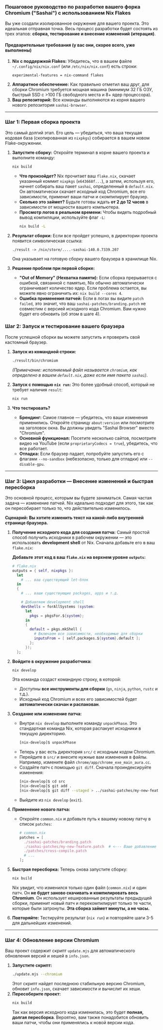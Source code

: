 

### Пошаговое руководство по разработке вашего форка Chromium ("Sashai") с использованием Nix Flakes

Вы уже создали изолированное окружение для вашего проекта. Это идеальная отправная точка. Весь процесс разработки будет состоять из трех этапов: **сборка, тестирование и внесение изменений (итерация)**.

#### **Предварительные требования (у вас они, скорее всего, уже выполнены)**
1.  **Nix с поддержкой Flakes:** Убедитесь, что в вашем файле `~/.config/nix/nix.conf` (или `/etc/nix/nix.conf`) есть строки:
    ```
    experimental-features = nix-command flakes
    ```
2.  **Аппаратное обеспечение:** Как правильно отметил ваш друг, для сборки Chromium требуется мощная машина (минимум 32 ГБ ОЗУ, быстрый SSD с >100 ГБ свободного места и 8+ ядер процессора).
3.  **Ваш репозиторий:** Все команды выполняются из корня вашего нового репозитория `sashai-browser`.

---

### Шаг 1: Первая сборка проекта

Это самый долгий этап. Его цель — убедиться, что ваша текущая кодовая база (скопированная из `nixpkgs`) собирается в вашем новом Flake-окружении.

1.  **Запустите сборку:**
    Откройте терминал в корне вашего проекта и выполните команду:
    ```bash
    nix build
    ```
    *   **Что произойдет?** Nix прочитает ваш `flake.nix`, скачает указанный коммит `nixpkgs` (`e643668f...`), а затем, используя его, начнет собирать ваш пакет `sashai`, определенный в `default.nix`. Он автоматически скачает исходный код Chromium, все его зависимости, применит ваши патчи и скомпилирует браузер.
    *   **Сколько это займет?** Будьте готовы ждать **от 2 до 12 часов** в зависимости от мощности вашего компьютера.
    *   **Просмотр логов в реальном времени:** Чтобы видеть подробный вывод компиляции, используйте флаг `-L`:
        ```bash
        nix build -L
        ```

2.  **Результат сборки:**
    Если все пройдет успешно, в директории проекта появится символическая ссылка:
    ```
    ./result -> /nix/store/....-sashai-140.0.7339.207
    ```
    Она указывает на готовую сборку вашего браузера в хранилище Nix.

3.  **Решение проблем при первой сборке:**
    *   **"Out of Memory" (Нехватка памяти):** Если сборка прерывается с ошибкой, связанной с памятью, Nix обычно автоматически ограничивает количество ядер. Если проблема остается, вы можете явно ограничить их: `nix build --cores 4`.
    *   **Ошибка применения патчей:** Если в логах вы видите `patch failed`, это значит, что ваш `sashai-patches/branding.patch` не совместим с версией исходного кода Chromium. Вам нужно будет его обновить (об этом в шаге 4).

### Шаг 2: Запуск и тестирование вашего браузера

После успешной сборки вы можете запустить и проверить свой кастомный браузер.

1.  **Запуск из командной строки:**
    ```bash
    ./result/bin/chromium
    ```
    *(Примечание: исполняемый файл называется `chromium`, как определено в вашем `default.nix`, даже если имя пакета `sashai`)*.

2.  **Запуск с помощью `nix run`:**
    Это более удобный способ, который не требует наличия `result`:
    ```bash
    nix run
    ```

3.  **Что тестировать?**
    *   **Брендинг:** Самое главное — убедитесь, что ваши изменения применились. Откройте страницу `about:version` или посмотрите на заголовок окна. Вы должны увидеть "Sashai Browser" вместо "Chromium".
    *   **Основной функционал:** Посетите несколько сайтов, посмотрите видео на YouTube (если `proprietaryCodecs = true`), убедитесь, что все работает.
    *   **Отладка:** Если браузер падает, попробуйте запустить его с флагами `--no-sandbox` (небезопасно, только для отладки) или `--disable-gpu`.

---

### Шаг 3: Цикл разработки — Внесение изменений и быстрая пересборка

Это основной процесс, которым вы будете заниматься. Самая частая задача — изменение патчей. Nix идеально подходит для этого, так как он пересобирает только то, что действительно изменилось.

**Сценарий: Вы хотите изменить текст на какой-либо внутренней странице браузера.**

1.  **Получение исходного кода для создания патча:**
    Самый простой способ получить исходники в рабочем окружении — это использовать **development shell** от Nix. Сначала добавьте его в ваш `flake.nix`:

    **Добавьте этот код в ваш `flake.nix` на верхнем уровне `outputs`:**
    ```nix
    # flake.nix
    outputs = { self, nixpkgs }:
      let
        # ... ваш существующий let-блок
      in
      {
        # ... ваши существующие packages, apps и т.д.

        # Добавляем development shell
        devShells = forAllSystems (system:
          let
            pkgs = pkgsFor.${system};
          in
          {
            default = pkgs.mkShell {
              # Включаем все зависимости, необходимые для сборки
              inputsFrom = [ self.packages.${system}.default ];
            };
          });
      };
    ```

2.  **Войдите в окружение разработчика:**
    ```bash
    nix develop
    ```
    Эта команда создаст командную строку, в которой:
    *   Доступны **все инструменты для сборки** (`gn`, `ninja`, `python`, `rustc` и т.д.).
    *   Исходный код Chromium и всех его зависимостей будет **автоматически скачан и распакован**.

3.  **Создание или изменение патча:**
    *   Внутри `nix develop` выполните команду `unpackPhase`. Это стандартная команда Nix, которая распакует исходники в текущую директорию.
        ```bash
        [nix-develop]$ unpackPhase
        ```
    *   Теперь у вас есть директория `src/` с исходным кодом Chromium.
    *   Перейдите в `src/` и внесите нужные вам изменения в файлы. Например, измените файл `chrome/app/chrome_exe_main_aura.cc`.
    *   Создайте патч с помощью `git diff`. Сначала проиндексируйте изменения:
        ```bash
        [nix-develop]$ cd src
        [nix-develop]$ git add .
        [nix-develop]$ git diff --staged > ../sashai-patches/my-new-feature.patch
        ```
    *   Выйдите из `nix develop` (`exit`).

4.  **Применение нового патча:**
    *   Откройте `common.nix` и добавьте путь к вашему новому патчу в список `patches`:
        ```nix
        # common.nix
        patches = [
          ./sashai-patches/branding.patch
          ./sashai-patches/my-new-feature.patch  # <--- Ваше добавление
          ./patches/cross-compile.patch
          # ...
        ];
        ```

5.  **Быстрая пересборка:**
    Теперь снова запустите сборку:
    ```bash
    nix build
    ```
    Nix увидит, что изменился только один файл (`common.nix`) и один патч. Он **не будет заново скачивать и компилировать весь Chromium**. Он использует кешированные результаты предыдущей сборки, применит новый патч и перекомпилирует только те части, которые были затронуты. **Эта сборка займет минуты, а не часы.**

6.  **Повторяйте:** Тестируйте результат (`nix run`) и повторяйте шаги 3-5 для дальнейших изменений.

---

### Шаг 4: Обновление версии Chromium

Ваш проект содержит скрипт `update.mjs` для автоматического обновления версий и хешей в `info.json`.

1.  **Запустите скрипт:**
    ```bash
    ./update.mjs --chromium
    ```
    Этот скрипт найдет последнюю стабильную версию Chromium, обновит `info.json`, скачает зависимости и вычислит их хеши.
2.  **Пересоберите проект:**
    ```bash
    nix build
    ```
    Так как версия исходного кода изменилась, это будет **полная, долгая пересборка**. Вероятно, вам также понадобится обновить ваши патчи, чтобы они применялись к новой версии кода.

